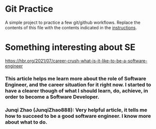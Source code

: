 # Git Practice
A simple project to practice a few git/github workflows.  Replace the contents of this file with the contents indicated in the [instructions](./instructions.md).

# Something interesting about SE
https://hbr.org/2021/07/career-crush-what-is-it-like-to-be-a-software-engineer

### This article helps me learn more about the role of Software Engineer, and the career situation for it right now. I started to have a clearer though of what I should learn, do, achieve, in order to become a Software Developer.

### Junqi Zhao (JunqiZhao888): Very helpful article, it tells me how to succeed to be a good software engineer. I know more about what to do.
